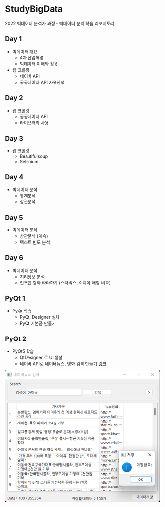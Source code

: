 # StudyBigData
2022 빅데이터 분석가 과정 - 빅데이터 분석 학습 리포지토리

## Day 1
- 빅데이터 개요
  - 4차 산업혁명
  - 빅데이터 이해와 활용
- 웹 크롤링
  - 네이버 API
  - 공공데이터 API 사용신청

## Day 2
- 웹 크롤링
  - 공공데이터 API
  - 라이브러리 사용

## Day 3
- 웹 크롤링
  - Beautifulsoup
  - Selenium

## Day 4
- 빅데이터 분석
  - 통계분석
  - 상관분석

## Day 5
- 빅데이터 분석
  - 상관분석 (계속)
  - 텍스트 빈도 분석

## Day 6
- 빅데이터 분석
  - 지리정보 분석
  - 인프런 강좌 따라하기 (스타벅스, 이디야 매장 비교)

## PyQt 1
- PyQt 학습
  - PyQt, Designer 설치
  - PyQt 기본폼 만들기

## PyQt 2
- PyQt5 학습
  - QtDesigner 로 UI 생성
  - 네이버 API로 네이버뉴스, 영화 검색 만들기 [링크](https://raw.githubusercontent.com/yubin424/StudyBigData/main/image/navernews.png)
  
  
 ![네이버 뉴스](https://raw.githubusercontent.com/yubin424/StudyBigData/main/image/navernews.png)

